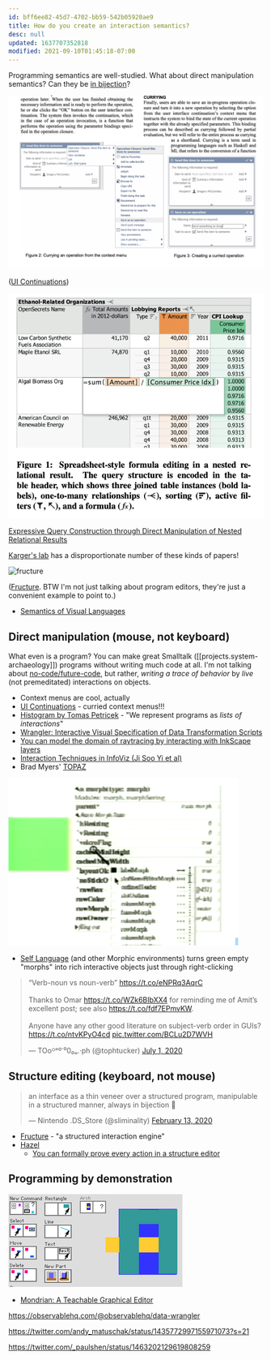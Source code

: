 ```yaml
---
id: bff6ee82-45d7-4702-bb59-542b05920ae9
title: How do you create an interaction semantics?
desc: null
updated: 1637707352818
modified: 2021-09-10T01:45:18-07:00
---
```


Programming semantics are well-studied. What about direct manipulation semantics? Can they be [in bijection](https://twitter.com/sliminality/status/1227791682038452225)?

![](assets/images/2021-02-13-23-23-06.png)

([UI Continuations](http://people.csail.mit.edu/karger/Papers/uist2003-uicont.pdf))

![](/assets/images/2021-10-13-01-23-46.png)

[Expressive Query Construction through Direct Manipulation of Nested Relational Results](http://people.csail.mit.edu/ebakke/research/sieuferd_sigmod2016.pdf)

[Karger's lab](http://people.csail.mit.edu/karger/) has a disproportionate number of these kinds of papers!

![fructure](https://raw.githubusercontent.com/disconcision/fructure/master/screenshots/fructure-rounded-modified.gif)

([Fructure](https://github.com/disconcision/fructure). BTW I'm not just talking about program editors, they're just a convenient example to point to.)

- [Semantics of Visual Languages](http://web.engr.oregonstate.edu/~erwig/vlsem/)

## Direct manipulation (mouse, not keyboard)

What even is a program? You can make great Smalltalk ([[projects.system-archaeology]]) programs without writing much code at all. I'm not talking about [no-code/future-code](https://futureofcoding.org/catalog/), but rather, _writing a trace of behavior_ by _live_ (not premeditated) interactions on objects.

- Context menus are cool, actually
- [UI Continuations](http://people.csail.mit.edu/karger/Papers/uist2003-uicont.pdf) - curried context menus!!!
- [Histogram by Tomas Petricek](http://tomasp.net/histogram/) - "We represent programs as _lists of interactions_"
- [Wrangler: Interactive Visual Specification of Data Transformation Scripts](http://idl.cs.washington.edu/papers/wrangler/)
- [You can model the domain of raytracing by interacting with InkScape layers](https://github.com/damienBloch/Inkscape-raytracing)
- [Interaction Techniques in InfoViz (Ji Soo Yi et al)](https://www.cc.gatech.edu/~stasko/papers/infovis07-interaction.pdf)
- Brad Myers' [TOPAZ](http://www.cs.cmu.edu/~amulet/papers/commandsbydemo.pdf)

![](assets/images/2021-02-11-15-39-10.png)

- [Self Language](https://selflanguage.org/) (and other Morphic environments) turns green empty "morphs" into rich interactive objects just through right-clicking

<blockquote class="twitter-tweet"><p lang="en" dir="ltr">“Verb-noun vs noun-verb” <a href="https://t.co/eNPRq3AqrC">https://t.co/eNPRq3AqrC</a><br><br>Thanks to Omar <a href="https://t.co/WZk6BIbXX4">https://t.co/WZk6BIbXX4</a> for reminding me of Amit’s excellent post; see also <a href="https://t.co/fdf7EPmvKW">https://t.co/fdf7EPmvKW</a>.<br><br>Anyone have any other good literature on subject-verb order in GUIs? <a href="https://t.co/ntvKPyO4cd">https://t.co/ntvKPyO4cd</a> <a href="https://t.co/BCLu2D7WVH">pic.twitter.com/BCLu2D7WVH</a></p>&mdash; TOoᴼᵒº˙⁰0₀ₒ.·ph (@tophtucker) <a href="https://twitter.com/tophtucker/status/1278184444428529665?ref_src=twsrc%5Etfw">July 1, 2020</a></blockquote> <script async src="https://platform.twitter.com/widgets.js" charset="utf-8"></script>

## Structure editing (keyboard, not mouse)

<blockquote class="twitter-tweet"><p lang="en" dir="ltr">an interface as a thin veneer over a structured program, manipulable in a structured manner, always in bijection 🥰</p>&mdash; Nintendo .DS_Store (@sliminality) <a href="https://twitter.com/sliminality/status/1227791682038452225?ref_src=twsrc%5Etfw">February 13, 2020</a></blockquote> <script async src="https://platform.twitter.com/widgets.js" charset="utf-8"></script>

- [Fructure](https://github.com/disconcision/fructure) - "a structured interaction engine"
- [Hazel](https://hazel.org)
  - [You can formally prove every action in a structure editor](https://arxiv.org/abs/1703.08694)

[//begin]: # "Autogenerated link references for markdown compatibility"
[system-archaeology]: system-archaeology.md "System Archaeology Seminar"
[//end]: # "Autogenerated link references"

## Programming by demonstration

![](assets/images/2021-02-11-22-59-30.png)

- [Mondrian: A Teachable Graphical Editor](https://web.media.mit.edu/~lieber/Lieberary/Mondrian/Mondrian.html)

https://observablehq.com/@observablehq/data-wrangler

https://twitter.com/andy_matuschak/status/1435772997155971073?s=21

https://twitter.com/_paulshen/status/1463202129619808259
